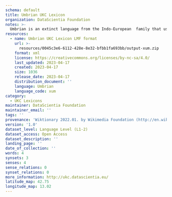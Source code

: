 ```yaml
---
schema: default
title: Umbrian UKC Lexicon
organization: DataScientia Foundation
notes: >-
  Umbrian is an extinct language from the Indo-European  family that used to be spoken in Eurasia. The UKC Lexicon of Umbrian is represented as a lexico-semantic network. It consists of words, word senses, synsets, as well as sense-level and synset-level relationships
resources:
  - name: Umbrian UKC Lexicon LMF format
    url: >-
      resources/0045c3e6-6112-428e-8e32-bfbb1fa693bb/output-xum.zip
    format: xml
    license: https://creativecommons.org/licenses/by-nc-sa/4.0/
    last_updated: 2023-04-17
    created: 2023-04-17
    size: 1036
    release_date: 2023-04-17
    distribution_document: ''
    language: Umbrian
    language_code: xum
category:
  - UKC Lexicons
maintainer: DataScientia Foundation
maintainer_email: ''
tags: ''
provenance: 'Wiktionary 2022.01. by Wikimedia Foundation (http://en.wiktionary.org); Princeton WordNet 2.1 by Princeton University (https://wordnet.princeton.edu)'
version: '1.0'
dataset_level: Language Level (L1-2)
dataset_access: Open Access
dataset_description: ''
landing_page: ''
date_of_collection: ''
words: 4
synsets: 3
senses: 4
sense_relations: 0
synset_relations: 0
more_information: http://ukc.datascientia.eu/
latitude_map: 42.75
longitude_map: 13.02
---
```

